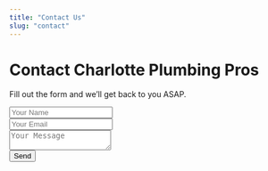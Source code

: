 ```yaml
---
title: "Contact Us"
slug: "contact"
---
```


# Contact Charlotte Plumbing Pros

Fill out the form and we’ll get back to you ASAP.

<form name="contact" method="POST" data-netlify="true">
  <input type="text" name="name" placeholder="Your Name" required><br>
  <input type="email" name="email" placeholder="Your Email" required><br>
  <textarea name="message" placeholder="Your Message" required></textarea><br>
  <button type="submit">Send</button>
</form>
